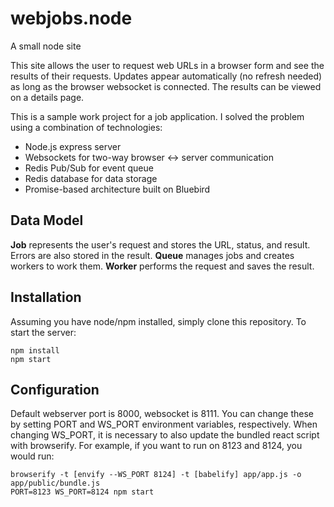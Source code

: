 # webjobs.node
A small node site

This site allows the user to request web URLs in a browser form and see the results of their requests. Updates appear
automatically (no refresh needed) as long as the browser websocket is connected. The results can be viewed on a details page.

This is a sample work project for a job application. I solved the problem using a combination of technologies:
* Node.js express server
* Websockets for two-way browser <-> server communication
* Redis Pub/Sub for event queue
* Redis database for data storage
* Promise-based architecture built on Bluebird

## Data Model
__Job__ represents the user's request and stores the URL, status, and result. Errors are also stored in the result.
__Queue__ manages jobs and creates workers to work them.
__Worker__ performs the request and saves the result.

## Installation
Assuming you have node/npm installed, simply clone this repository. To start the server:

    npm install
    npm start

## Configuration
Default webserver port is 8000, websocket is 8111. You can change these by setting PORT and WS_PORT environment variables, respectively.
When changing WS_PORT, it is necessary to also update the bundled react script with browserify. For example, if you want to run on 8123 and 8124, you would run:

    browserify -t [envify --WS_PORT 8124] -t [babelify] app/app.js -o app/public/bundle.js
    PORT=8123 WS_PORT=8124 npm start
